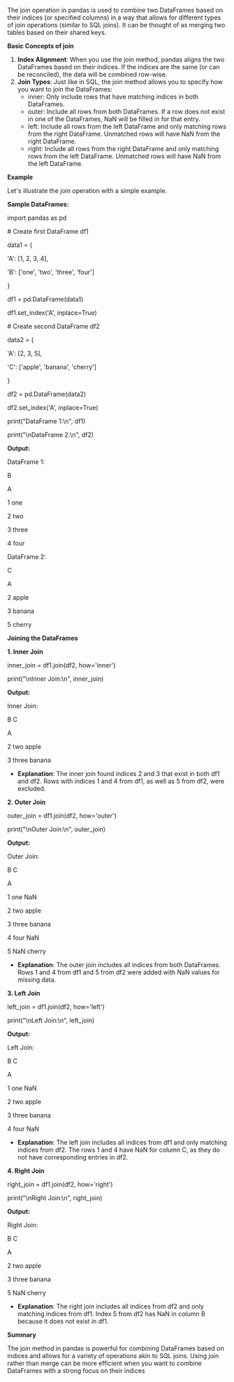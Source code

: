The join operation in pandas is used to combine two DataFrames based on their indices (or specified columns) in a way that allows for different types of join operations (similar to SQL joins). It can be thought of as merging two tables based on their shared keys.

**Basic Concepts of join**

1. **Index Alignment**: When you use the join method, pandas aligns the two DataFrames based on their indices. If the indices are the same (or can be reconciled), the data will be combined row-wise.
2. **Join Types**: Just like in SQL, the join method allows you to specify how you want to join the DataFrames:
    - inner: Only include rows that have matching indices in both DataFrames.
    - outer: Include all rows from both DataFrames. If a row does not exist in one of the DataFrames, NaN will be filled in for that entry.
    - left: Include all rows from the left DataFrame and only matching rows from the right DataFrame. Unmatched rows will have NaN from the right DataFrame.
    - right: Include all rows from the right DataFrame and only matching rows from the left DataFrame. Unmatched rows will have NaN from the left DataFrame.

**Example**

Let's illustrate the join operation with a simple example.

**Sample DataFrames:**

import pandas as pd

\# Create first DataFrame df1

data1 = {

'A': \[1, 2, 3, 4\],

'B': \['one', 'two', 'three', 'four'\]

}

df1 = pd.DataFrame(data1)

df1.set_index('A', inplace=True)

\# Create second DataFrame df2

data2 = {

'A': \[2, 3, 5\],

'C': \['apple', 'banana', 'cherry'\]

}

df2 = pd.DataFrame(data2)

df2.set_index('A', inplace=True)

print("DataFrame 1:\\n", df1)

print("\\nDataFrame 2:\\n", df2)

**Output:**

DataFrame 1:

B

A

1 one

2 two

3 three

4 four

DataFrame 2:

C

A

2 apple

3 banana

5 cherry

**Joining the DataFrames**

**1\. Inner Join**

inner_join = df1.join(df2, how='inner')

print("\\nInner Join:\\n", inner_join)

**Output:**

Inner Join:

B C

A

2 two apple

3 three banana

- **Explanation**: The inner join found indices 2 and 3 that exist in both df1 and df2. Rows with indices 1 and 4 from df1, as well as 5 from df2, were excluded.

**2\. Outer Join**

outer_join = df1.join(df2, how='outer')

print("\\nOuter Join:\\n", outer_join)

**Output:**

Outer Join:

B C

A

1 one NaN

2 two apple

3 three banana

4 four NaN

5 NaN cherry

- **Explanation**: The outer join includes all indices from both DataFrames. Rows 1 and 4 from df1 and 5 from df2 were added with NaN values for missing data.

**3\. Left Join**

left_join = df1.join(df2, how='left')

print("\\nLeft Join:\\n", left_join)

**Output:**

Left Join:

B C

A

1 one NaN

2 two apple

3 three banana

4 four NaN

- **Explanation**: The left join includes all indices from df1 and only matching indices from df2. The rows 1 and 4 have NaN for column C, as they do not have corresponding entries in df2.

**4\. Right Join**

right_join = df1.join(df2, how='right')

print("\\nRight Join:\\n", right_join)

**Output:**

Right Join:

B C

A

2 two apple

3 three banana

5 NaN cherry

- **Explanation**: The right join includes all indices from df2 and only matching indices from df1. Index 5 from df2 has NaN in column B because it does not exist in df1.

**Summary**

The join method in pandas is powerful for combining DataFrames based on indices and allows for a variety of operations akin to SQL joins. Using join rather than merge can be more efficient when you want to combine DataFrames with a strong focus on their indices
